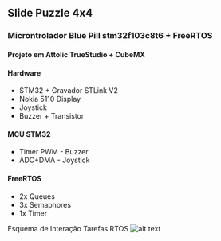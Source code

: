 ## Slide Puzzle 4x4
### Microntrolador Blue Pill stm32f103c8t6 + FreeRTOS
#### Projeto em Attolic TrueStudio + CubeMX
#### Hardware
* STM32 + Gravador STLink V2
* Nokia 5110 Display
* Joystick
* Buzzer + Transistor

#### MCU STM32

* Timer PWM - Buzzer
* ADC+DMA - Joystick

#### FreeRTOS
* 2x Queues
* 3x Semaphores
* 1x Timer

Esquema de Interação Tarefas RTOS
![alt text](https://github.com/Eximmius/SlidePuzzle-STM32/blob/master/TaskDiagram.png?raw=true "FreeRTOS Tasks")

